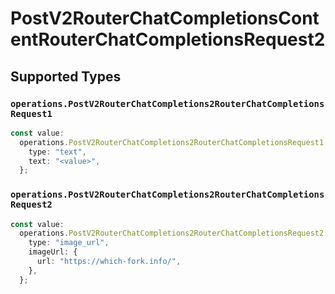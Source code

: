 # PostV2RouterChatCompletionsContentRouterChatCompletionsRequest2


## Supported Types

### `operations.PostV2RouterChatCompletions2RouterChatCompletionsRequest1`

```typescript
const value:
  operations.PostV2RouterChatCompletions2RouterChatCompletionsRequest1 = {
    type: "text",
    text: "<value>",
  };
```

### `operations.PostV2RouterChatCompletions2RouterChatCompletionsRequest2`

```typescript
const value:
  operations.PostV2RouterChatCompletions2RouterChatCompletionsRequest2 = {
    type: "image_url",
    imageUrl: {
      url: "https://which-fork.info/",
    },
  };
```

